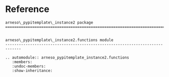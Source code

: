 # Reference

<!--
The content of the {eval-rst} block below is generated by the command:
poetry run sphinx-apidoc -T -f -t ./docs/templates -o ./docs ./src
from the root directory.

You need to rerun the command when python files are added, deleted or renamed.
Copy the content from the generated
arneso_pypitemplate_instance2.rst file to the {eval-rst} block below and
delete the .rst file afterwards.
-->

```{eval-rst}
arneso\_pypitemplate\_instance2 package
=============================================================================


arneso\_pypitemplate\_instance2.functions module
-----------------------------------------------------------------------------

.. automodule:: arneso_pypitemplate_instance2.functions
   :members:
   :undoc-members:
   :show-inheritance:
```
